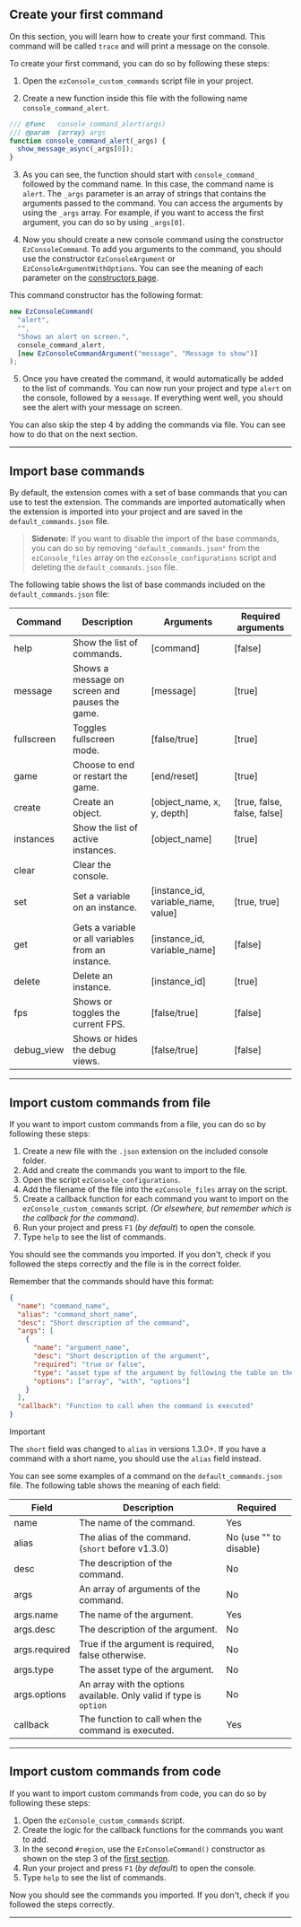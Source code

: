 ## Create your first command

On this section, you will learn how to create your first command. This command will be called `trace` and will print a message on the console.

To create your first command, you can do so by following these steps:

1. Open the `ezConsole_custom_commands` script file in your project.

2. Create a new function inside this file with the following name `console_command_alert`.

```js
/// @func   console_command_alert(args)
/// @param	{array}	args
function console_command_alert(_args) {
  show_message_async(_args[0]);
}
```

3. As you can see, the function should start with `console_command_` followed by the command name. In this case, the command name is `alert`. The `_args` parameter is an array of strings that contains the arguments passed to the command. You can access the arguments by using the `_args` array. For example, if you want to access the first argument, you can do so by using `_args[0]`.

4. Now you should create a new console command using the constructor `EzConsoleCommand`. To add you arguments to the command, you should use the constructor `EzConsoleArgument` or `EzConsoleArgumentWithOptions`. You can see the meaning of each parameter on the [constructors page](./Constructors).

This command constructor has the following format:

```js
new EzConsoleCommand(
  "alert",
  "",
  "Shows an alert on screen.",
  console_command_alert,
  [new EzConsoleCommandArgument("message", "Message to show")]
);
```

5. Once you have created the command, it would automatically be added to the list of commands. You can now run your project and type `alert` on the console, followed by a `message`. If everything went well, you should see the alert with your message on screen.

You can also skip the step 4 by adding the commands via file. You can see how to do that on the next section.

---

## Import base commands

By default, the extension comes with a set of base commands that you can use to test the extension.
The commands are imported automatically when the extension is imported into your project and are saved in the `default_commands.json` file.

> **Sidenote:** If you want to disable the import of the base commands, you can do so by removing `"default_commands.json"` from the `ezConsole_files` array on the `ezConsole_configurations` script and deleting the `default_commands.json` file.

The following table shows the list of base commands included on the `default_commands.json` file:

| Command    | Description                                        | Arguments                           | Required arguments          |
| ---------- | -------------------------------------------------- | ----------------------------------- | --------------------------- |
| help       | Show the list of commands.                         | [command]                           | [false]                     |
| message    | Shows a message on screen and pauses the game.     | [message]                           | [true]                      |
| fullscreen | Toggles fullscreen mode.                           | [false/true]                        | [true]                      |
| game       | Choose to end or restart the game.                 | [end/reset]                         | [true]                      |
| create     | Create an object.                                  | [object_name, x, y, depth]          | [true, false, false, false] |
| instances  | Show the list of active instances.                 | [object_name]                       | [true]                      |
| clear      | Clear the console.                                 |                                     |                             |
| set        | Set a variable on an instance.                     | [instance_id, variable_name, value] | [true, true]                |
| get        | Gets a variable or all variables from an instance. | [instance_id, variable_name]        | [false]                     |
| delete     | Delete an instance.                                | [instance_id]                       | [true]                      |
| fps        | Shows or toggles the current FPS.                  | [false/true]                        | [false]                     |
| debug_view | Shows or hides the debug views.                    | [false/true]                        | [false]                     |

---

## Import custom commands from file

If you want to import custom commands from a file, you can do so by following these steps:

1. Create a new file with the `.json` extension on the included console folder.
2. Add and create the commands you want to import to the file.
3. Open the script `ezConsole_configurations`.
4. Add the filename of the file into the `ezConsole_files` array on the script.
5. Create a callback function for each command you want to import on the `ezConsole_custom_commands` script. _(Or elsewhere, but remember which is the callback for the command)._
6. Run your project and press `F1` (_by default_) to open the console.
7. Type `help` to see the list of commands.

You should see the commands you imported. If you don't, check if you followed the steps correctly and the file is in the correct folder.

Remember that the commands should have this format:

```json
{
  "name": "command_name",
  "alias": "command_short_name",
  "desc": "Short description of the command",
  "args": [
    {
      "name": "argument_name",
      "desc": "Short description of the argument",
      "required": "true or false",
      "type": "asset type of the argument by following the table on the previous section",
      "options": ["array", "with", "options"]
    }
  ],
  "callback": "Function to call when the command is executed"
}
```

> [!IMPORTANT]
> The `short` field was changed to `alias` in versions 1.3.0+. If you have a command with a short name, you should use the `alias` field instead.

You can see some examples of a command on the `default_commands.json` file. The following table shows the meaning of each field:

| Field         | Description                                                         | Required               |
| ------------- | ------------------------------------------------------------------- | ---------------------- |
| name          | The name of the command.                                            | Yes                    |
| alias         | The alias of the command. (`short` before v1.3.0)                   | No (use "" to disable) |
| desc          | The description of the command.                                     | No                     |
| args          | An array of arguments of the command.                               | No                     |
| args.name     | The name of the argument.                                           | Yes                    |
| args.desc     | The description of the argument.                                    | No                     |
| args.required | True if the argument is required, false otherwise.                  | No                     |
| args.type     | The asset type of the argument.                                     | No                     |
| args.options  | An array with the options available. Only valid if type is `option` | No                     |
| callback      | The function to call when the command is executed.                  | Yes                    |

---

## Import custom commands from code

If you want to import custom commands from code, you can do so by following these steps:

1. Open the `ezConsole_custom_commands` script.
2. Create the logic for the callback functions for the commands you want to add.
3. In the second `#region`, use the `EzConsoleCommand()` constructor as shown on the step 3 of the [first section](#create-your-first-command).
4. Run your project and press `F1` (_by default_) to open the console.
5. Type `help` to see the list of commands.

Now you should see the commands you imported. If you don't, check if you followed the steps correctly.

---
